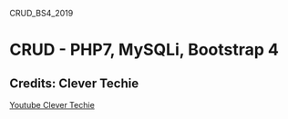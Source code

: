 CRUD_BS4_2019
# CRUD - PHP7, MySQLi, Bootstrap 4
## Credits: Clever Techie 
<a href="https://www.youtube.com/watch?v=3xRMUDC74Cw&t=31s">Youtube Clever Techie</a>
